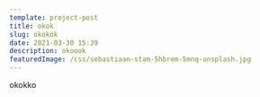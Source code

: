 ```yaml
---
template: project-post
title: okok
slug: okokok
date: 2021-03-30 15:39
description: okoook
featuredImage: /css/sebastiaan-stam-5hbrem-5mnq-unsplash.jpg
---
```

okokko